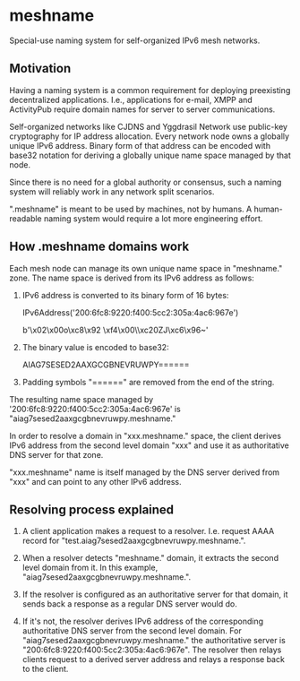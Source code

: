# meshname

Special-use naming system for self-organized IPv6 mesh networks. 

## Motivation

Having a naming system is a common requirement for deploying preexisting 
decentralized applications. I.e., applications for e-mail, XMPP and ActivityPub 
require domain names for server to server communications.

Self-organized networks like CJDNS and Yggdrasil Network use public-key 
cryptography for IP address allocation. Every network node owns 
a globally unique IPv6 address. Binary form of that address can be encoded with 
base32 notation for deriving a globally unique name space managed by that node.

Since there is no need for a global authority or consensus, such a naming system 
will reliably work in any network split scenarios.

".meshname" is meant to be used by machines, not by humans. A human-readable 
naming system would require a lot more engineering effort. 

## How .meshname domains work

Each mesh node can manage its own unique name space in "meshname." zone. 
The name space is derived from its IPv6 address as follows:

1) IPv6 address is converted to its binary form of 16 bytes:

    IPv6Address('200:6fc8:9220:f400:5cc2:305a:4ac6:967e')

    b'\x02\x00o\xc8\x92 \xf4\x00\\\xc20ZJ\xc6\x96~'

2) The binary value is encoded to base32:

    AIAG7SESED2AAXGCGBNEVRUWPY======

3) Padding symbols "======" are removed from the end of the string.

The resulting name space managed by '200:6fc8:9220:f400:5cc2:305a:4ac6:967e'
is "aiag7sesed2aaxgcgbnevruwpy.meshname."

In order to resolve a domain in "xxx.meshname." space, the client derives IPv6 
address from the second level domain "xxx" and use it as authoritative DNS server
for that zone.

"xxx.meshname" name is itself managed by the DNS server derived from "xxx" and 
can point to any other IPv6 address.

## Resolving process explained

1) A client application makes a request to a resolver.
I.e. request AAAA record for "test.aiag7sesed2aaxgcgbnevruwpy.meshname.".

2) When a resolver detects "meshname." domain, it extracts the second level 
domain from it. In this example, "aiag7sesed2aaxgcgbnevruwpy.meshname.".

3) If the resolver is configured as an authoritative server for that 
domain, it sends back a response as a regular DNS server would do.

4) If it's not, the resolver derives IPv6 address of the corresponding 
authoritative DNS server from the second level domain.
For "aiag7sesed2aaxgcgbnevruwpy.meshname." the authoritative server is 
"200:6fc8:9220:f400:5cc2:305a:4ac6:967e".
The resolver then relays clients request to a derived server address and 
relays a response back to the client.
